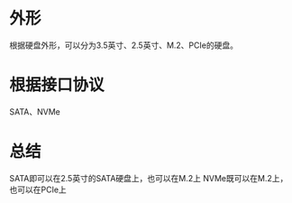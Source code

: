 # 外形
根据硬盘外形，可以分为3.5英寸、2.5英寸、M.2、PCIe的硬盘。

# 根据接口协议
SATA、NVMe

# 总结
SATA即可以在2.5英寸的SATA硬盘上，也可以在M.2上
NVMe既可以在M.2上，也可以在PCIe上
